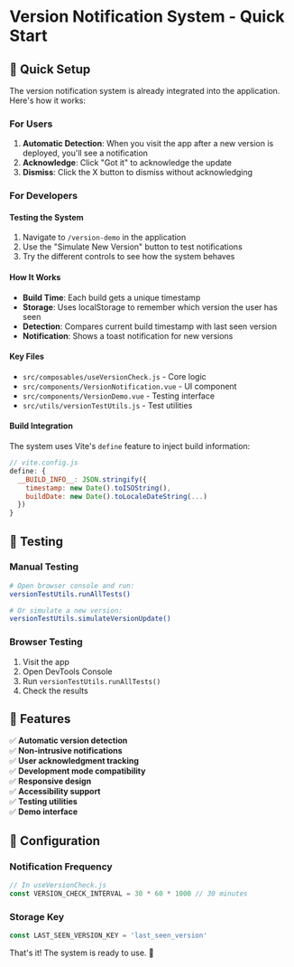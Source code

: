 # Version Notification System - Quick Start

## 🚀 Quick Setup

The version notification system is already integrated into the application. Here's how it works:

### For Users
1. **Automatic Detection**: When you visit the app after a new version is deployed, you'll see a notification
2. **Acknowledge**: Click "Got it" to acknowledge the update
3. **Dismiss**: Click the X button to dismiss without acknowledging

### For Developers

#### Testing the System
1. Navigate to `/version-demo` in the application
2. Use the "Simulate New Version" button to test notifications
3. Try the different controls to see how the system behaves

#### How It Works
- **Build Time**: Each build gets a unique timestamp
- **Storage**: Uses localStorage to remember which version the user has seen
- **Detection**: Compares current build timestamp with last seen version
- **Notification**: Shows a toast notification for new versions

#### Key Files
- `src/composables/useVersionCheck.js` - Core logic
- `src/components/VersionNotification.vue` - UI component  
- `src/components/VersionDemo.vue` - Testing interface
- `src/utils/versionTestUtils.js` - Test utilities

#### Build Integration
The system uses Vite's `define` feature to inject build information:

```javascript
// vite.config.js
define: {
  __BUILD_INFO__: JSON.stringify({
    timestamp: new Date().toISOString(),
    buildDate: new Date().toLocaleDateString(...)
  })
}
```

## 🧪 Testing

### Manual Testing
```bash
# Open browser console and run:
versionTestUtils.runAllTests()

# Or simulate a new version:
versionTestUtils.simulateVersionUpdate()
```

### Browser Testing
1. Visit the app
2. Open DevTools Console
3. Run `versionTestUtils.runAllTests()`
4. Check the results

## 🎯 Features

✅ **Automatic version detection**  
✅ **Non-intrusive notifications**  
✅ **User acknowledgment tracking**  
✅ **Development mode compatibility**  
✅ **Responsive design**  
✅ **Accessibility support**  
✅ **Testing utilities**  
✅ **Demo interface**  

## 🔧 Configuration

### Notification Frequency
```javascript
// In useVersionCheck.js
const VERSION_CHECK_INTERVAL = 30 * 60 * 1000 // 30 minutes
```

### Storage Key
```javascript
const LAST_SEEN_VERSION_KEY = 'last_seen_version'
```

That's it! The system is ready to use. 🎉
